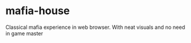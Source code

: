 # mafia-house
Classical mafia experience in web browser. With neat visuals and no need in game master

